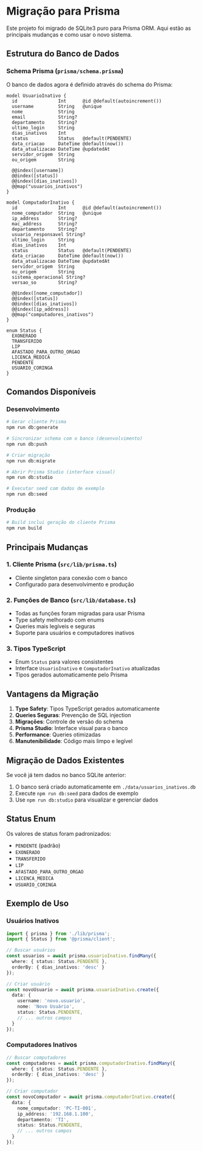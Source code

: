 # Migração para Prisma

Este projeto foi migrado de SQLite3 puro para Prisma ORM. Aqui estão as principais mudanças e como usar o novo sistema.

## Estrutura do Banco de Dados

### Schema Prisma (`prisma/schema.prisma`)

O banco de dados agora é definido através do schema do Prisma:

```prisma
model UsuarioInativo {
  id               Int      @id @default(autoincrement())
  username         String   @unique
  nome             String
  email            String?
  departamento     String?
  ultimo_login     String
  dias_inativos    Int
  status           Status   @default(PENDENTE)
  data_criacao     DateTime @default(now())
  data_atualizacao DateTime @updatedAt
  servidor_origem  String
  ou_origem        String

  @@index([username])
  @@index([status])
  @@index([dias_inativos])
  @@map("usuarios_inativos")
}

model ComputadorInativo {
  id               Int      @id @default(autoincrement())
  nome_computador  String   @unique
  ip_address       String?
  mac_address      String?
  departamento     String?
  usuario_responsavel String?
  ultimo_login     String
  dias_inativos    Int
  status           Status   @default(PENDENTE)
  data_criacao     DateTime @default(now())
  data_atualizacao DateTime @updatedAt
  servidor_origem  String
  ou_origem        String
  sistema_operacional String?
  versao_so        String?

  @@index([nome_computador])
  @@index([status])
  @@index([dias_inativos])
  @@index([ip_address])
  @@map("computadores_inativos")
}

enum Status {
  EXONERADO
  TRANSFERIDO
  LIP
  AFASTADO_PARA_OUTRO_ORGAO
  LICENCA_MEDICA
  PENDENTE
  USUARIO_CORINGA
}
```

## Comandos Disponíveis

### Desenvolvimento
```bash
# Gerar cliente Prisma
npm run db:generate

# Sincronizar schema com o banco (desenvolvimento)
npm run db:push

# Criar migração
npm run db:migrate

# Abrir Prisma Studio (interface visual)
npm run db:studio

# Executar seed com dados de exemplo
npm run db:seed
```

### Produção
```bash
# Build inclui geração do cliente Prisma
npm run build
```

## Principais Mudanças

### 1. Cliente Prisma (`src/lib/prisma.ts`)
- Cliente singleton para conexão com o banco
- Configurado para desenvolvimento e produção

### 2. Funções de Banco (`src/lib/database.ts`)
- Todas as funções foram migradas para usar Prisma
- Type safety melhorado com enums
- Queries mais legíveis e seguras
- Suporte para usuários e computadores inativos

### 3. Tipos TypeScript
- Enum `Status` para valores consistentes
- Interface `UsuarioInativo` e `ComputadorInativo` atualizadas
- Tipos gerados automaticamente pelo Prisma

## Vantagens da Migração

1. **Type Safety**: Tipos TypeScript gerados automaticamente
2. **Queries Seguras**: Prevenção de SQL injection
3. **Migrações**: Controle de versão do schema
4. **Prisma Studio**: Interface visual para o banco
5. **Performance**: Queries otimizadas
6. **Manutenibilidade**: Código mais limpo e legível

## Migração de Dados Existentes

Se você já tem dados no banco SQLite anterior:

1. O banco será criado automaticamente em `./data/usuarios_inativos.db`
2. Execute `npm run db:seed` para dados de exemplo
3. Use `npm run db:studio` para visualizar e gerenciar dados

## Status Enum

Os valores de status foram padronizados:

- `PENDENTE` (padrão)
- `EXONERADO`
- `TRANSFERIDO`
- `LIP`
- `AFASTADO_PARA_OUTRO_ORGAO`
- `LICENCA_MEDICA`
- `USUARIO_CORINGA`

## Exemplo de Uso

### Usuários Inativos
```typescript
import { prisma } from './lib/prisma';
import { Status } from '@prisma/client';

// Buscar usuários
const usuarios = await prisma.usuarioInativo.findMany({
  where: { status: Status.PENDENTE },
  orderBy: { dias_inativos: 'desc' }
});

// Criar usuário
const novoUsuario = await prisma.usuarioInativo.create({
  data: {
    username: 'novo.usuario',
    nome: 'Novo Usuário',
    status: Status.PENDENTE,
    // ... outros campos
  }
});
```

### Computadores Inativos
```typescript
// Buscar computadores
const computadores = await prisma.computadorInativo.findMany({
  where: { status: Status.PENDENTE },
  orderBy: { dias_inativos: 'desc' }
});

// Criar computador
const novoComputador = await prisma.computadorInativo.create({
  data: {
    nome_computador: 'PC-TI-001',
    ip_address: '192.168.1.100',
    departamento: 'TI',
    status: Status.PENDENTE,
    // ... outros campos
  }
});
```
